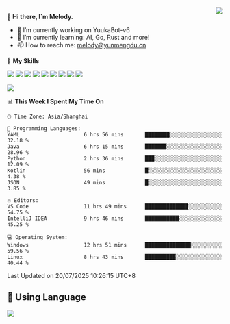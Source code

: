 <a href="#">
  <img align="right" src="https://github-readme-stats.vercel.app/api?username=melodyyuuka&count_private=true&show_icons=true" />
</a>

**👋 Hi there, I`m Melody.**

- 🔭 I’m currently working on YuukaBot-v6
- 🌱 I’m currently learning: AI, Go, Rust and more!
- 📫 How to reach me: melody@yunmengdu.cn

🌟 **My Skills** 

![](https://img.shields.io/badge/-Python-3e74a2?style=flat-square&logo=Python&logoColor=fff)
![](https://img.shields.io/badge/-Java-007396?style=flat-square&logo=OpenJDK&logoColor=fff)
![](https://img.shields.io/badge/-Node.js-339933?style=flat-square&logo=Node.js&logoColor=fff)
![](https://img.shields.io/badge/-Git-f05032?style=flat-square&logo=git&logoColor=fff)
![](https://img.shields.io/badge/-PostgreSQL-4169e1?style=flat-square&logo=PostgreSQL&logoColor=fff)
![](https://img.shields.io/badge/-Rust-000000?style=flat-square&logo=rust&logoColor=fff)
![](https://img.shields.io/badge/-VSCode-007acc?style=flat-square&logo=Visual-Studio-Code&logoColor=fff)
![](https://img.shields.io/badge/-FastAPI-009688?style=flat-square&logo=FastAPI&logoColor=fff)
![](https://img.shields.io/badge/-Linux-000000?style=flat-square&logo=Linux&logoColor=fff)


![](https://wakatime.com/badge/user/fa6dc0e2-47c5-4d2d-ae45-69fec6f2122c.svg)

<!--START_SECTION:waka-->
📊 **This Week I Spent My Time On** 

```text
🕑︎ Time Zone: Asia/Shanghai

💬 Programming Languages: 
YAML                     6 hrs 56 mins       ████████░░░░░░░░░░░░░░░░░   32.18 % 
Java                     6 hrs 15 mins       ███████░░░░░░░░░░░░░░░░░░   28.96 % 
Python                   2 hrs 36 mins       ███░░░░░░░░░░░░░░░░░░░░░░   12.09 % 
Kotlin                   56 mins             █░░░░░░░░░░░░░░░░░░░░░░░░    4.38 % 
JSON                     49 mins             █░░░░░░░░░░░░░░░░░░░░░░░░    3.85 % 

🔥 Editors: 
VS Code                  11 hrs 49 mins      ██████████████░░░░░░░░░░░   54.75 % 
IntelliJ IDEA            9 hrs 46 mins       ███████████░░░░░░░░░░░░░░   45.25 % 

💻 Operating System: 
Windows                  12 hrs 51 mins      ███████████████░░░░░░░░░░   59.56 % 
Linux                    8 hrs 43 mins       ██████████░░░░░░░░░░░░░░░   40.44 % 
```


 Last Updated on 20/07/2025 10:26:15 UTC+8
<!--END_SECTION:waka-->

## 🥰 **Using Language**

![](https://github-readme-stats.vercel.app/api/wakatime?username=MelodyYuyuko&layout=compact&hide_border=true)
